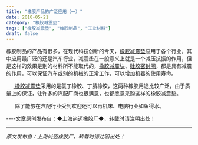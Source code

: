```yaml
---
title: "橡胶产品的广泛应用（一）"
date: 2010-05-21
category: "橡胶减震垫"
tags: ["橡胶减震垫", "橡胶制品", "工业材料"]
draft: false
---
```


橡胶制品的产品有很多，在现代科技创新的今天，[橡胶减震垫](http://www.smpolymer.com/xiangjiaojianzhendian/)应用于各个行业，其中应用最广泛的还是汽车行业，减震垫在一般意义上就是一个减压抗振的作用，但是这样的效果是别的材料所不能取代的，[橡胶减震块](http://www.smpolymer.com/)、[硅胶密封圈](http://www.smpolymer.com/)，都是具有减震的作用，可以保证汽车或别的机械的正常工作，可以增加机器的使用寿命。

     [ 橡胶减震垫](http://www.smpolymer.com/xiangjiaojianzhendian/)采用的是氯丁橡胶、丁腈橡胶，这两种橡胶用途比较广泛，由于质量上的保证，让许多的汽配厂商也很满意，也都愿意采购这样的橡胶减震垫。

      除了能够在汽配行业受到欢迎还可以再机床、电脑行业如鱼得水。   

----文章原创发布自：◆上海尚迈[橡胶厂](http://www.smpolymer.com/)◆，转载时请注明出处！

---

*原文发布自：上海尚迈橡胶厂，转载时请注明出处！*
